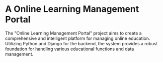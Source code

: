 # A Online Learning Management Portal
The "Online Learning Management Portal" project aims to create a comprehensive and intelligent platform for managing online education. Utilizing Python and Django for the backend, the system provides a robust foundation for handling various educational functions and data management. 
